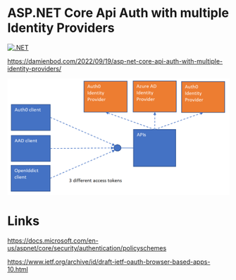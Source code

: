 # ASP.NET Core Api Auth with multiple Identity Providers


[![.NET](https://github.com/damienbod/AspNetCoreApiAuthMultiIdentityProvider/actions/workflows/dotnet.yml/badge.svg)](https://github.com/damienbod/AspNetCoreApiAuthMultiIdentityProvider/actions/workflows/dotnet.yml)


https://damienbod.com/2022/09/19/asp-net-core-api-auth-with-multiple-identity-providers/

![multiple APIs same IDP](https://github.com/damienbod/AspNetCoreApiAuthMultiIdentityProvider/blob/main/images/api_multi_idps_01.png)

# Links

https://docs.microsoft.com/en-us/aspnet/core/security/authentication/policyschemes

https://www.ietf.org/archive/id/draft-ietf-oauth-browser-based-apps-10.html